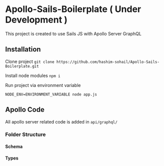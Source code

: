 # Apollo-Sails-Boilerplate ( Under Development )

This project is created to use Sails JS with Apollo Server GraphQL

## Installation
Clone project
`git clone https://github.com/hashim-sohail/Apollo-Sails-Boilerplate.git`

Install node modules
`npm i`

Run project via environment variable

`NODE_ENV=ENVIRONMENT_VARIABLE node app.js`

## Apollo Code

All apollo server related code is added in `api/graphql/` 

### Folder Structure

#### Schema

#### Types
